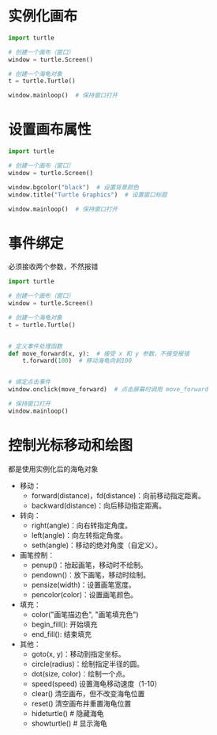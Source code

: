 # 实例化画布

```python
import turtle

# 创建一个画布（窗口）
window = turtle.Screen()

# 创建一个海龟对象
t = turtle.Turtle()

window.mainloop()  # 保持窗口打开
```

# 设置画布属性

```python
import turtle

# 创建一个画布（窗口）
window = turtle.Screen()

window.bgcolor("black")  # 设置背景颜色
window.title("Turtle Graphics")  # 设置窗口标题

window.mainloop()  # 保持窗口打开
```

# 事件绑定

必须接收两个参数，不然报错

```python
import turtle

# 创建一个画布（窗口）
window = turtle.Screen()

# 创建一个海龟对象
t = turtle.Turtle()


# 定义事件处理函数
def move_forward(x, y):  # 接受 x 和 y 参数，不接受报错
    t.forward(100)  # 移动海龟向前100


# 绑定点击事件
window.onclick(move_forward)  # 点击屏幕时调用 move_forward

# 保持窗口打开
window.mainloop()

```

# 控制光标移动和绘图

都是使用实例化后的海龟对象

- 移动：
    - forward(distance)，fd(distance)：向前移动指定距离。
    - backward(distance)：向后移动指定距离。
- 转向：
    - right(angle)：向右转指定角度。
    - left(angle)：向左转指定角度。
    - seth(angle)：移动的绝对角度（自定义）。
- 画笔控制：
    - penup()：抬起画笔，移动时不绘制。
    - pendown()：放下画笔，移动时绘制。
    - pensize(width)：设置画笔宽度。
    - pencolor(color)：设置画笔颜色。
- 填充：
    - color("画笔描边色", "画笔填充色")
    - begin_fill(): 开始填充
    - end_fill(): 结束填充
- 其他：
    - goto(x, y)：移动到指定坐标。
    - circle(radius)：绘制指定半径的圆。
    - dot(size, color)：绘制一个点。
    - speed(speed)    设置海龟移动速度（1-10）
    - clear()    清空画布，但不改变海龟位置
    - reset()    清空画布并重置海龟位置
    - hideturtle()  # 隐藏海龟
    - showturtle()  # 显示海龟